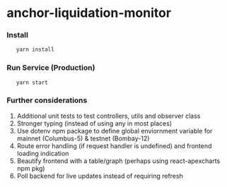 # anchor-liquidation-monitor

### Install

```bash
   yarn install
```

### Run Service (Production)
```bash
   yarn start
```

### Further considerations
1. Additional unit tests to test controllers, utils and observer class
2. Stronger typing (instead of using any in most places)
3. Use dotenv npm package to define global enviornment variable for mainnet (Columbus-5) & testnet (Bombay-12)
4. Route error handling (if request handler is undefined) and frontend loading indication
5. Beautify frontend with a table/graph (perhaps using react-apexcharts npm pkg)
4. Poll backend for live updates instead of requiring refresh